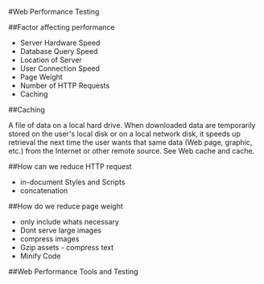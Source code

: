 #Web Performance Testing 

##Factor affecting performance 

* Server Hardware Speed 
* Database Query Speed
* Location of Server 
* User Connection Speed
* Page Weight
* Number of HTTP Requests
* Caching

##Caching 

A file of data on a local hard drive. When downloaded data are temporarily stored on the user's local disk or on a local network disk, it speeds up retrieval the next time the user wants that same data (Web page, graphic, etc.) from the Internet or other remote source. See Web cache and cache.

##How can we reduce HTTP request 

* in-document Styles and Scripts
* concatenation 

##How do we reduce page weight 

* only include whats necessary 
* Dont serve large images
* compress images
* Gzip assets - compress text
* Minify Code 

##Web Performance Tools and Testing 
 
